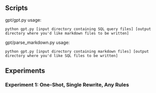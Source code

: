 ## Scripts
gpt/gpt.py usage:

`python gpt.py [input directory containing SQL query files] [output directory where you'd like markdown files to be written]`

gpt/parse_markdown.py usage:

`python gpt.py [input directory containing markdown files] [output directory where you'd like SQL files to be written]`

## Experiments
### Experiment 1: One-Shot, Single Rewrite, Any Rules

<!-- ### Experiment 2: Conversation, Single Rewrite, Any Rules

### Experiment 1: One-Shot, Single Rewrite, Calcite Rules

### Experiment 1: Conversation, Single Rewrite, Calcite Rules

### Experiment 1: One-Shot, Single Rewrite, Calcite Rules

### Experiment 1: Conversation, Single Rewrite, Calcite Rules -->